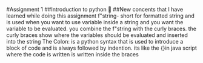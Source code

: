 #Assignment 1 
##Introduction to python 🐍
##New concents that I have learned while doing this assignment
f"string- short for formatted string and is used when you want to use variable inside a string and you want the variable to be evaluated.
you combine the f"string with the curly braces. the curly braces show where the variables should be evaluated and inserted into the string
The Colon: is a python syntax that is used to introduce a block of code and is always followed by indention. its like the {}in java script where the code is written is written inside the braces
